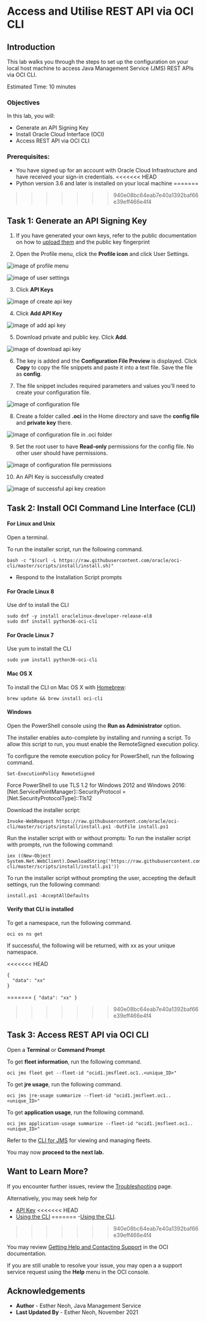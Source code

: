 # Access and Utilise REST API via OCI CLI

## Introduction

This lab walks you through the steps to set up the configuration on your local host machine to access Java Management Service (JMS) REST APIs via OCI CLI. 

Estimated Time: 10 minutes

### Objectives
In this lab, you will:

* Generate an API Signing Key 
* Install Oracle Cloud Interface (OCI)
* Access REST API via OCI CLI

### Prerequisites:
* You have signed up for an account with Oracle Cloud Infrastructure and have received your sign-in credentials.
<<<<<<< HEAD
*  Python version 3.6 and later is installed on your local machine
=======
>>>>>>> 940e08bc64eab7e40a1392baf66e39eff466e4f4

## Task 1: Generate an API Signing Key
1. If you have generated your own keys, refer to the public documentation on how to [upload them](https://docs.oracle.com/en-us/iaas/Content/API/Concepts/apisigningkey.htm) and the public key fingerprint

2. Open the Profile menu, click the **Profile icon** and click User Settings.

  ![image of profile menu](/../images/user-profile.png)

  ![image of user settings](/../images/user-settings.png)

3. Click **API Keys**

  ![image of create api key](/../images/api-key.png)

4. Click **Add API Key**

  ![image of add api key](/../images/add-api-key.png)

5. Download private and public key. Click **Add**.

  ![image of download api key](/../images/api-key-download.png)

6. The key is added and the **Configuration File Preview** is displayed. Click **Copy** to copy the file snippets and paste it into a text file. Save the file as **config**.

7. The file snippet includes required parameters and values you'll need to create your configuration file. 

  ![image of configuration file](/../images/config-file-preview.png)

8. Create a folder called **.oci** in the Home directory and save the **config file** and **private key** there. 

  ![image of configuration file in .oci folder](/../images/config-file-oci-location.png)

9. Set the root user to have **Read-only** permissions for the config file. No other user should have permissions. 

  ![image of configuration file permissions](/../images/config-file-permissions.png) 

10. An API Key is successfully created

  ![image of successful api key creation](/../images/api-key-created.png) 


## Task 2: Install OCI Command Line Interface (CLI)

#### For Linux and Unix

Open a terminal.

To run the installer script, run the following command.
  ```
  bash -c "$(curl -L https://raw.githubusercontent.com/oracle/oci-cli/master/scripts/install/install.sh)"
  ```
- Respond to the Installation Script prompts

#### For Oracle Linux 8 

Use dnf to install the CLI
  ```
  sudo dnf -y install oraclelinux-developer-release-el8
  sudo dnf install python36-oci-cli 

  ```
#### For Oracle Linux 7 

Use yum to install the CLI
  ```
  sudo yum install python36-oci-cli
  ```

#### Mac OS X
To install the CLI on Mac OS X with [Homebrew](https://docs.brew.sh/Installation):

  ```
  brew update && brew install oci-cli
  ```
#### Windows
Open the PowerShell console using the **Run as Administrator** option.

The installer enables auto-complete by installing and running a script. To allow this script to run, you must enable the RemoteSigned execution policy.

To configure the remote execution policy for PowerShell, run the following command.

  ```
  Set-ExecutionPolicy RemoteSigned
  ```

Force PowerShell to use TLS 1.2 for Windows 2012 and Windows 2016: [Net.ServicePointManager]::SecurityProtocol = [Net.SecurityProtocolType]::Tls12 

Download the installer script:
  ```
  Invoke-WebRequest https://raw.githubusercontent.com/oracle/oci-cli/master/scripts/install/install.ps1 -OutFile install.ps1 
  ```

Run the installer script with or without prompts:
To run the installer script with prompts, run the following command:
  ```
  iex ((New-Object System.Net.WebClient).DownloadString('https://raw.githubusercontent.com/oracle/oci-cli/master/scripts/install/install.ps1'))
  ```
To run the installer script without prompting the user, accepting the default settings, run the following command:
  ```
  install.ps1 -AcceptAllDefaults
  ```

#### Verify that CLI is installed

To get a namespace, run the following command.
  ```
  oci os ns get 
  ```

If successful, the following will be returned, with xx as your unique namespace. 

<<<<<<< HEAD
  ```
  {
    "data": "xx"
  }
  ```
=======
`{
  "data": "xx"
}
`
>>>>>>> 940e08bc64eab7e40a1392baf66e39eff466e4f4
## Task 3: Access REST API via OCI CLI

Open a **Terminal** or **Command Prompt**

To get **fleet information**, run the following command. 

  ```
  oci jms fleet get --fleet-id "ocid1.jmsfleet.oc1..<unique_ID>"
  ```

To get **jre usage**, run the following command. 

  ```
  oci jms jre-usage summarize --fleet-id "ocid1.jmsfleet.oc1..<unique_ID>"
  ```

To get **application usage**, run the following command. 

  ```
  oci jms application-usage summarize --fleet-id "ocid1.jmsfleet.oc1..<unique_ID>"
  ```
Refer to the [CLI for JMS](https://docs.oracle.com/en-us/iaas/tools/oci-cli/3.0.5/oci_cli_docs/cmdref/jms.html) for viewing and managing fleets.

You may now **proceed to the next lab.**

## Want to Learn More?

If you encounter further issues, review the [Troubleshooting](https://docs.oracle.com/en-us/iaas/jms/doc/troubleshooting.html#GUID-2D613C72-10F3-4905-A306-4F2673FB1CD3) page.

Alternatively, you may seek help for
- [API Key](https://docs.oracle.com/en-us/iaas/Content/API/Concepts/apisigningkey.htm)
<<<<<<< HEAD
- [Using the CLI](https://docs.oracle.com/en-us/iaas/Content/API/SDKDocs/cliusing.htm)
=======
-[Using the CLI](https://docs.oracle.com/en-us/iaas/Content/API/SDKDocs/cliusing.htm).
>>>>>>> 940e08bc64eab7e40a1392baf66e39eff466e4f4

You may review [Getting Help and Contacting Support](https://docs.oracle.com/en-us/iaas/Content/GSG/Tasks/contactingsupport.htm) in the OCI documentation.

If you are still unable to resolve your issue, you may open a a support service request using the **Help** menu in the OCI console. 

## Acknowledgements
* **Author** - Esther Neoh, Java Management Service
* **Last Updated By** - Esther Neoh, November 2021
